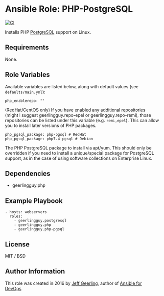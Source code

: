 # Ansible Role: PHP-PostgreSQL

[![CI](https://github.com/geerlingguy/ansible-role-php-pgsql/workflows/CI/badge.svg?event=push)](https://github.com/geerlingguy/ansible-role-php-pgsql/actions?query=workflow%3ACI)

Installs PHP [PostgreSQL](https://www.postgresql.org/) support on Linux.

## Requirements

None.

## Role Variables

Available variables are listed below, along with default values (see `defaults/main.yml`):

    php_enablerepo: ""

(RedHat/CentOS only) If you have enabled any additional repositories (might I suggest geerlingguy.repo-epel or geerlingguy.repo-remi), those repositories can be listed under this variable (e.g. `remi,epel`). This can allow you to install later versions of PHP packages.

    php_pgsql_package: php-pgsql # RedHat
    php_pgsql_package: php7.4-pgsql # Debian

The PHP PostgreSQL package to install via apt/yum. This should only be overridden if you need to install a unique/special package for PostgreSQL support, as in the case of using software collections on Enterprise Linux.

## Dependencies

  - geerlingguy.php

## Example Playbook

    - hosts: webservers
      roles:
        - geerlingguy.postgresql
        - geerlingguy.php
        - geerlingguy.php-pgsql

## License

MIT / BSD

## Author Information

This role was created in 2016 by [Jeff Geerling](https://www.jeffgeerling.com/), author of [Ansible for DevOps](https://www.ansiblefordevops.com/).
